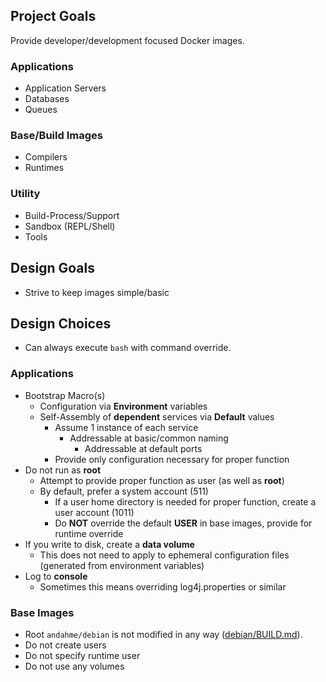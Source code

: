 ## Project Goals
Provide developer/development focused Docker images.

### Applications
* Application Servers
* Databases
* Queues

### Base/Build Images
* Compilers
* Runtimes

### Utility
* Build-Process/Support
* Sandbox (REPL/Shell)
* Tools


## Design Goals
* Strive to keep images simple/basic

## Design Choices
* Can always execute `bash` with command override. 

### Applications
* Bootstrap Macro(s)
  * Configuration via **Environment** variables
  * Self-Assembly of **dependent** services via **Default** values
    * Assume 1 instance of each service
      * Addressable at basic/common naming
        * Addressable at default ports
    * Provide only configuration necessary for proper function
* Do not run as **root**
  * Attempt to provide proper function as user (as well as **root**)
  * By default, prefer a system account (511)
     * If a user home directory is needed for proper function, create a user account (1011)
     * Do **NOT** override the default **USER** in base images, provide for runtime override
* If you write to disk, create a **data volume**
  * This does not need to apply to ephemeral configuration files (generated from environment variables)
* Log to **console**
  * Sometimes this means overriding log4j.properties or similar

### Base Images
* Root `andahme/debian` is not modified in any way ([debian/BUILD.md](https://github.com/andahme/dockerfiles/blob/release/debian/debian/BUILD.md)).  
* Do not create users
* Do not specify runtime user
* Do not use any volumes
